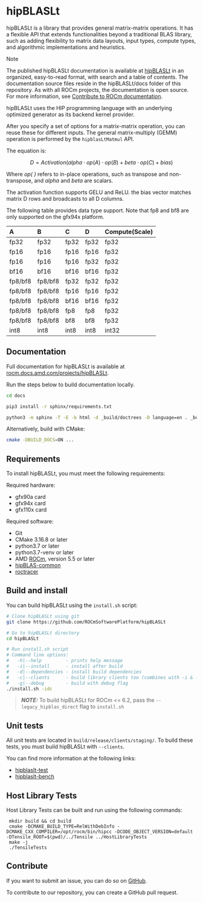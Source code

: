 # hipBLASLt

hipBLASLt is a library that provides general matrix-matrix operations. It has a flexible API that extends
functionalities beyond a traditional BLAS library, such as adding flexibility to matrix data layouts, input
types, compute types, and algorithmic implementations and heuristics.

> [!NOTE]
> The published hipBLASLt documentation is available at [hipBLASLt](https://rocm.docs.amd.com/projects/hipBLASLt/en/latest/index.html) in an organized, easy-to-read format, with search and a table of contents. The documentation source files reside in the hipBLASLt/docs folder of this repository. As with all ROCm projects, the documentation is open source. For more information, see [Contribute to ROCm documentation](https://rocm.docs.amd.com/en/latest/contribute/contributing.html).

hipBLASLt uses the HIP programming language with an underlying optimized generator as its backend
kernel provider.

After you specify a set of options for a matrix-matrix operation, you can reuse these for different
inputs. The general matrix-multiply (GEMM) operation is performed by the `hipblasLtMatmul` API.

The equation is:

```math
D = Activation(alpha \cdot op(A) \cdot op(B) + beta \cdot op(C) + bias)
```

Where *op( )* refers to in-place operations, such as transpose and non-transpose, and *alpha* and
*beta* are scalars.

The activation function supports GELU and ReLU. the bias vector matches matrix D rows and
broadcasts to all D columns.

The following table provides data type support. Note that fp8 and bf8 are only supported on the
gfx94x platform.

| A | B | C | D | Compute(Scale) |
| :--- | :--- | :--- | :--- | :--- |
| fp32  | fp32  | fp32  | fp32  | fp32  |
| fp16  | fp16  | fp16  | fp16  | fp32  |
| fp16  | fp16  | fp16  | fp32  | fp32  |
| bf16  | bf16  | bf16  | bf16  | fp32  |
| fp8/bf8  | fp8/bf8  | fp32   | fp32  | fp32  |
| fp8/bf8  | fp8/bf8  | fp16   | fp16  | fp32  |
| fp8/bf8  | fp8/bf8  | bf16   | bf16  | fp32  |
| fp8/bf8  | fp8/bf8  | fp8   | fp8  | fp32  |
| fp8/bf8  | fp8/bf8  | bf8   | bf8  | fp32  |
| int8  | int8 | int8  | int8  | int32 |

## Documentation

Full documentation for hipBLASLt is available at
[rocm.docs.amd.com/projects/hipBLASLt](https://rocm.docs.amd.com/projects/hipBLASLt/en/latest/index.html).

Run the steps below to build documentation locally.

```bash
cd docs

pip3 install -r sphinx/requirements.txt

python3 -m sphinx -T -E -b html -d _build/doctrees -D language=en . _build/html
```

Alternatively, build with CMake:

```bash
cmake -DBUILD_DOCS=ON ...
```


## Requirements

To install hipBLASLt, you must meet the following requirements:

Required hardware:

* gfx90a card
* gfx94x card
* gfx110x card

Required software:

* Git
* CMake 3.16.8 or later
* python3.7 or later
* python3.7-venv or later
* AMD [ROCm](https://github.com/RadeonOpenCompute/ROCm), version 5.5 or later
* [hipBLAS-common](https://github.com/ROCm/hipBLAS-common)
* [roctracer](https://github.com/ROCm/roctracer)

## Build and install

You can build hipBLASLt using the `install.sh` script:

```bash
# Clone hipBLASLt using git
git clone https://github.com/ROCmSoftwarePlatform/hipBLASLt

# Go to hipBLASLt directory
cd hipBLASLt

# Run install.sh script
# Command line options:
#   -h|--help         - prints help message
#   -i|--install      - install after build
#   -d|--dependencies - install build dependencies
#   -c|--clients      - build library clients too (combines with -i & -d)
#   -g|--debug        - build with debug flag
./install.sh -idc
```

> **_NOTE:_**  To build hipBLASLt for ROCm <= 6.2, pass the `--legacy_hipblas_direct` flag to `install.sh`

## Unit tests

All unit tests are located in `build/release/clients/staging/`. To build these tests, you must build
hipBLASLt with `--clients`.

You can find more information at the following links:

* [hipblaslt-test](clients/gtest/README.md)
* [hipblaslt-bench](clients/benchmarks/README.md)

## Host Library Tests
Host Library Tests can be built and run using the following commands:
``` git submodule init
 mkdir build && cd build
 cmake -DCMAKE_BUILD_TYPE=RelWithDebInfo -DCMAKE_CXX_COMPILER=/opt/rocm/bin/hipcc -DCODE_OBJECT_VERSION=default -DTensile_ROOT=$(pwd)/../Tensile ../HostLibraryTests
 make -j
 ./TensileTests 
```

## Contribute

If you want to submit an issue, you can do so on
[GitHub](https://github.com/ROCmSoftwarePlatform/hipBLASLt/issues).

To contribute to our repository, you can create a GitHub pull request.
